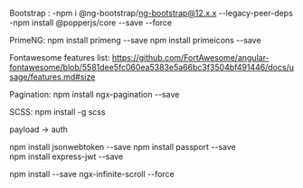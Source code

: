 Bootstrap : 
-npm i @ng-bootstrap/ng-bootstrap@12.x.x --legacy-peer-deps
-npm install @popperjs/core --save --force

PrimeNG:
npm install primeng --save
npm install primeicons --save

Fontawesome features list:
https://github.com/FortAwesome/angular-fontawesome/blob/5581dee5fc060ea5383e5a66bc3f3504bf491446/docs/usage/features.md#size

Pagination:
npm install ngx-pagination --save

SCSS:
npm install -g scss

payload -> auth

npm install jsonwebtoken --save 
npm install passport --save  
npm install express-jwt --save  

npm install --save ngx-infinite-scroll --force